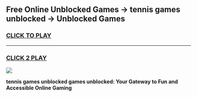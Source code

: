 
## Free Online Unblocked Games → tennis games unblocked → Unblocked Games
<h3>
<a href="https://premium.freeplayer.one?title=tennis_games_unblocked&ref=21F">CLICK TO PLAY</a></h3>
<hr>

<h3>
<a href="https://premium.freeplayer.one?title=tennis_games_unblocked&ref=21F">CLICK 2 PLAY</a>
  
</h3>

<a href="https://premium.freeplayer.one?title=tennis_games_unblocked&ref=21F/"><img src="https://clearcache.store/games.png"></a>


**tennis games unblocked games unblocked: Your Gateway to Fun and Accessible Online Gaming**
